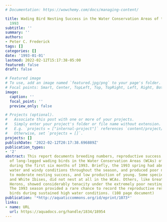 ```yaml
---
# Documentation: https://wowchemy.com/docs/managing-content/

title: Wading Bird Nesting Success in the Water Conservation Areas of the Everglades,
  1993
subtitle: ''
summary: ''
authors:
- Peter C. Frederick
tags: []
categories: []
date: '1993-01-01'
lastmod: 2022-02-12T15:17:38-05:00
featured: false
draft: false

# Featured image
# To use, add an image named `featured.jpg/png` to your page's folder.
# Focal points: Smart, Center, TopLeft, Top, TopRight, Left, Right, BottomLeft, Bottom, BottomRight.
image:
  caption: ''
  focal_point: ''
  preview_only: false

# Projects (optional).
#   Associate this post with one or more of your projects.
#   Simply enter your project's folder or file name without extension.
#   E.g. `projects = ["internal-project"]` references `content/project/deep-learning/index.md`.
#   Otherwise, set `projects = []`.
projects: []
publishDate: '2022-02-12T20:17:38.696889Z'
publication_types:
- '2'
abstract: This report documents breeding numbers, reproductive success, and foragingdispersion
  of long-legged wading birds in the Water Conservation Areas (WCAs) of theEverglades
  during the first six months of 1993. Briefly, the 1993 spring had abnormallyhigh
  water and windy conditions throughout the season, and produced poor nesting effort,low
  to moderate nesting success, and low production of young. Some species, like WoodStorks
  and White Ibises, did not nest at all in the WCAs. Others, like Great Egrets andTricolored
  Herons, showed considerably tenacity under the extremely poor nestingconditions.
  The 1993 season provided a rare chance to record the reproductive responses ofwading
  birds during sustained high water conditions. (108 page document)
publication: '*http://aquaticcommons.org/id/eprint/1073*'
links:
- name: URL
  url: https://aquadocs.org/handle/1834/18954
---
```

